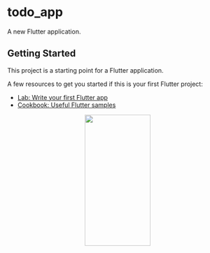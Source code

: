 # todo_app

A new Flutter application.

## Getting Started

This project is a starting point for a Flutter application.

A few resources to get you started if this is your first Flutter project:

- [Lab: Write your first Flutter app](https://flutter.dev/docs/get-started/codelab)
- [Cookbook: Useful Flutter samples](https://flutter.dev/docs/cookbook)

<div align="center"><img src="https://user-images.githubusercontent.com/62475598/102681104-c5b11d80-41e4-11eb-83d5-549209f5a6f2.png" width="150" height="300"> </div >
